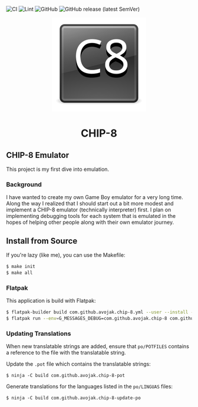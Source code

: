 ![CI](https://github.com/avojak/chip-8-emulator-vala/workflows/CI/badge.svg)
![Lint](https://github.com/avojak/chip-8-emulator-vala/workflows/Lint/badge.svg)
![GitHub](https://img.shields.io/github/license/avojak/chip-8-emulator-vala.svg?color=blue)
![GitHub release (latest SemVer)](https://img.shields.io/github/v/release/avojak/chip-8-emulator-vala?sort=semver)

<p align="center">
  <img src="data/assets/chip-8.svg" alt="Icon" />
</p>
<h1 align="center">CHIP-8</h1>
<!-- <p align="center">
  <a href="https://appcenter.elementary.io/com.github.avojak.chip-8"><img src="https://appcenter.elementary.io/badge.svg" alt="Get it on AppCenter" /></a>
</p> -->

## CHIP-8 Emulator

This project is my first dive into emulation.

### Background

I have wanted to create my own Game Boy emulator for a very long time. Along the way I realized that I should start out a bit more modest and implement a CHIP-8 emulator (technically interpreter) first. I plan on implementing debugging tools for each system that is emulated in the hopes of helping other people along with their own emulator journey.

## Install from Source

If you're lazy (like me), you can use the Makefile:

```bash
$ make init
$ make all
```

### Flatpak

This application is build with Flatpak:

```bash
$ flatpak-builder build com.github.avojak.chip-8.yml --user --install --force-clean
$ flatpak run --env=G_MESSAGES_DEBUG=com.github.avojak.chip-8 com.github.avojak.chip-8
```

### Updating Translations

When new translatable strings are added, ensure that `po/POTFILES` contains a
reference to the file with the translatable string.

Update the `.pot` file which contains the translatable strings:

```
$ ninja -C build com.github.avojak.chip-8-pot
```

Generate translations for the languages listed in the `po/LINGUAS` files:

```
$ ninja -C build com.github.avojak.chip-8-update-po
```
